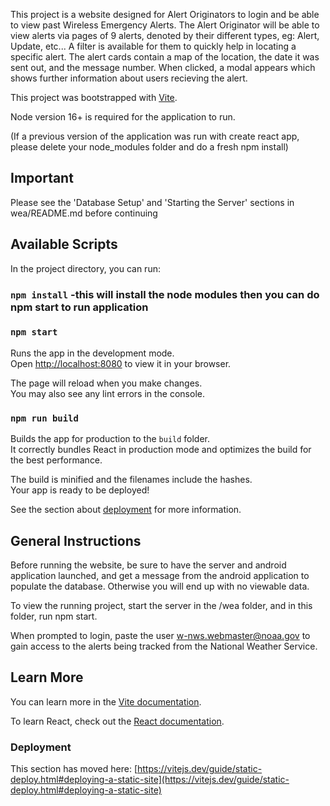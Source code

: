 This project is a website designed for Alert Originators to login and be able to view past Wireless Emergency Alerts. The Alert Originator will be able to view alerts via pages of 9 alerts, denoted by their different types, eg: Alert, Update, etc... A filter is available for them to quickly help in locating a specific alert. The alert cards contain a map of the location, the date it was sent out, and the message number. When clicked, a modal appears which shows further information about users recieving the alert.

This project was bootstrapped with [Vite](https://github.com/vitejs/vite).

Node version 16+ is required for the application to run.

(If a previous version of the application was run with create react app, please delete your node_modules folder and do a fresh npm install)

## Important

Please see the 'Database Setup' and 'Starting the Server' sections in wea/README.md before continuing

## Available Scripts

In the project directory, you can run:

### `npm install` -this will install the node modules then you can do npm start to run application

### `npm start`

Runs the app in the development mode.\
Open [http://localhost:8080](http://localhost:8080) to view it in your browser.

The page will reload when you make changes.\
You may also see any lint errors in the console.

### `npm run build`

Builds the app for production to the `build` folder.\
It correctly bundles React in production mode and optimizes the build for the best performance.

The build is minified and the filenames include the hashes.\
Your app is ready to be deployed!

See the section about [deployment](https://vitejs.dev/guide/build.html#building-for-production) for more information.

## General Instructions

Before running the website, be sure to have the server and android application launched, and get a message from the android application to populate the database. Otherwise you will end up with no viewable data.

To view the running project, start the server in the /wea folder, and in this folder, run npm start.

When prompted to login, paste the user w-nws.webmaster@noaa.gov to gain access to the alerts being tracked from the National Weather Service.

## Learn More

You can learn more in the [Vite documentation](https://vitejs.dev/guide/).

To learn React, check out the [React documentation](https://reactjs.org/).

### Deployment

This section has moved here: [https://vitejs.dev/guide/static-deploy.html#deploying-a-static-site](https://vitejs.dev/guide/static-deploy.html#deploying-a-static-site)

